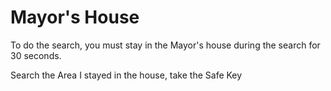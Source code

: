 # Mayor's House

To do the search, you must stay in the Mayor's house during the search for 30 seconds.

<Cooldown id="_search">
<Take id="_search" cooldown="_search" time={30}>Search the Area</Take>
<Need id="_search"><Take id="safe-key">I stayed in the house, take the Safe Key</Take></Need>
</Cooldown>

